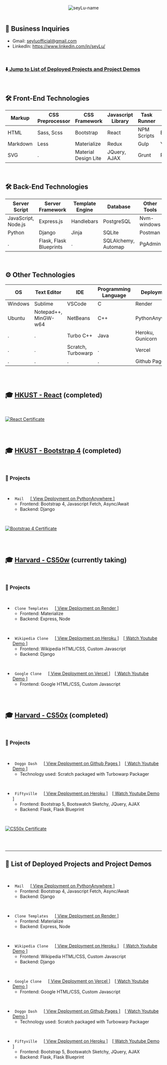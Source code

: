 <!---
seyLu/seyLu is a ✨ special ✨ repository because its `README.md` (this file) appears on your GitHub profile.
You can click the Preview link to take a look at your changes.
--->

<div align="center">
    <img src="svg/seyLu-name.svg" alt="seyLu-name">
</div>

<br>

## 📧 Business Inquiries
- Gmail: seyluofficial@gmail.com
- LinkedIn: https://www.linkedin.com/in/seyLu/

<br>

### ⬇️[ Jump to List of Deployed Projects and Project Demos ](#projects)

<br>

## 🛠 Front-End Technologies
|Markup   |CSS Preprocessor |CSS Framework        |Javascript Library |Task Runner |Other Tools |
|---------|-----------------|---------------------|-------------------|------------|------------|
|HTML     |Sass, Scss       |Bootstrap            |React              |NPM Scripts |Emmet       |
|Markdown |Less             |Materialize          |Redux              |Gulp        |Yarn, NPM   |
|SVG      |.                |Material Design Lite |JQuery, AJAX       |Grunt       |Reactstrap  |

<br>

## 🛠 Back-End Technologies
|Server Script       |Server Framework        |Template Engine |Database            |Other Tools            |
|--------------------|------------------------|----------------|--------------------|-----------------------|
|JavaScript, Node.js |Express.js              |Handlebars      |PostgreSQL          |Nvm-windows            |
|Python              |Django                  |Jinja           |SQLite              |Postman                |
|.                   |Flask, Flask Blueprints |.               |SQLAlchemy, Automap |PgAdmin                |

<br>

## ⚙️ Other Technologies
|OS      |Text Editor          |IDE                   |Programming Language |Deployment       |General Tools |
|--------|---------------------|----------------------|---------------------|-----------------|--------------|
|Windows |Sublime              |VSCode                |C                    |Render           |Git           |
|Ubuntu  |Notepad++, MinGW-w64 |NetBeans              |C++                  |PythonAnywhere   |Gimp          |
|.       |.                    |Turbo C++             |Java                 |Heroku, Gunicorn |.             |
|.       |.                    |Scratch, Turbowarp    |.                    |Vercel           |.             |
|.       |.                    |.                     |.                    |Github Pages     |.             |

<br><br>

## 🎓 [HKUST - React](https://www.coursera.org/learn/front-end-react/) (completed)

<br>

[![React Certificate](./certificates/React%20Certificate.svg)](https://www.coursera.org/account/accomplishments/verify/5PEGWWFC6A29)

<br><br>

## 🎓 [HKUST - Bootstrap 4](https://www.coursera.org/learn/bootstrap-4/) (completed)

<br>

### 🚀 Projects

<br>

- <code> Mail </code>&emsp;[[ View Deployment on PythonAnywhere ]](https://seylu.pythonanywhere.com/login/admin)
    - Frontend: Bootstrap 4, Javascript Fetch, Async/Await
    - Backend: Django

<br>

[![Bootstrap 4 Certificate](./certificates/Bootstrap4%20Certificate.svg)](https://www.coursera.org/account/accomplishments/verify/MLS52X3RV24C)

<br><br>

## 🎓 [Harvard - CS50w](https://cs50.harvard.edu/web/2020/) (currently taking)

<br>

### 🚀 Projects

<br>

- <code> Clone Templates </code>&emsp;[[ View Deployment on Render ]](https://clone-templates.onrender.com/)
    - Frontend: Materialize
    - Backend: Express, Node

<br>

- <code> Wikipedia Clone </code>&emsp;[[ View Deployment on Heroku ]](https://wikipedia-clone-seylu.herokuapp.com/)&emsp;[[ Watch Youtube Demo ]](https://youtu.be/KSov2QSPx4s)
    - Frontend: Wikipedia HTML/CSS, Custom Javascript
    - Backend: Django

<br>

- <code> Google Clone </code>&emsp;[[ View Deployment on Vercel ]](https://google-clone-seylu.vercel.app/)&emsp;[[ Watch Youtube Demo ]](https://youtu.be/FYXgJcMr4YQ)
    - Frontend: Google HTML/CSS, Custom Javascript

<br><br>

## 🎓 [Harvard - CS50x](https://cs50.harvard.edu/x/2022/) (completed)

<br>

### 🚀 Projects

<br>

- <code> Doggo Dash </code>&emsp;[[ View Deployment on Github Pages ]](https://seylu.github.io/doggo-dash/)&emsp;[[ Watch Youtube Demo ]](https://youtu.be/kXCYEwcMD8I)
    - Technology used: Scratch packaged with Turbowarp Packager

<br>

- <code> Fiftyville </code>&emsp;[[ View Deployment on Heroku ]](https://fiftyville.herokuapp.com/)&emsp;[[ Watch Youtube Demo ]](https://youtu.be/l2aBCjvdwhM)
    - Frontend: Bootstrap 5, Bootswatch Sketchy, JQuery, AJAX
    - Backend: Flask, Flask Blueprint

<br>

[![CS50x Certificate](./certificates/CS50x%20Certificate.svg)](https://certificates.cs50.io/f18555fa-40f9-42fd-9fe2-11a878c3cbf7.pdf?size=letter)

<br><br>

<a id="projects"></a>
<hr>

## 🚀 List of Deployed Projects and Project Demos

<br>

- <code> Mail </code>&emsp;[[ View Deployment on PythonAnywhere ]](https://seylu.pythonanywhere.com/login/admin)
    - Frontend: Bootstrap 4, Javascript Fetch, Async/Await
    - Backend: Django

<br>

- <code> Clone Templates </code>&emsp;[[ View Deployment on Render ]](https://clone-templates.onrender.com/)
    - Frontend: Materialize
    - Backend: Express, Node

<br>

- <code> Wikipedia Clone </code>&emsp;[[ View Deployment on Heroku ]](https://wikipedia-clone-seylu.herokuapp.com/)&emsp;[[ Watch Youtube Demo ]](https://youtu.be/KSov2QSPx4s)
    - Frontend: Wikipedia HTML/CSS, Custom Javascript
    - Backend: Django

<br>

- <code> Google Clone </code>&emsp;[[ View Deployment on Vercel ]](https://google-clone-seylu.vercel.app/)&emsp;[[ Watch Youtube Demo ]](https://youtu.be/FYXgJcMr4YQ)
    - Frontend: Google HTML/CSS, Custom Javascript

<br>

- <code> Doggo Dash </code>&emsp;[[ View Deployment on Github Pages ]](https://seylu.github.io/doggo-dash/)&emsp;[[ Watch Youtube Demo ]](https://youtu.be/kXCYEwcMD8I)
    - Technology used: Scratch packaged with Turbowarp Packager

<br>

- <code> Fiftyville </code>&emsp;[[ View Deployment on Heroku ]](https://fiftyville.herokuapp.com/)&emsp;[[ Watch Youtube Demo ]](https://youtu.be/l2aBCjvdwhM)
    - Frontend: Bootstrap 5, Bootswatch Sketchy, JQuery, AJAX
    - Backend: Flask, Flask Blueprint

<br>